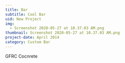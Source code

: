 ```yaml
---
title: Bar
subtitle: Cool Bar
uid: New Project
img:
  - Screenshot 2020-05-27 at 10.37.03 AM.png
thumbnail: Screenshot 2020-05-27 at 10.37.03 AM.png
project-date: April 2014
category: Custom Bar
---
```

GFRC Cocnrete 
